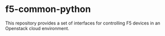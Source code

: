 # f5-common-python
This repository provides a set of interfaces for controlling F5 devices in an Openstack cloud environment.

